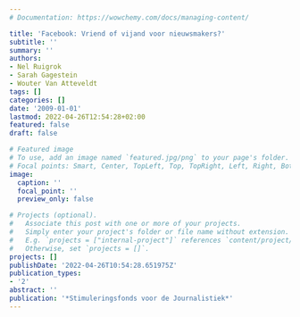```yaml
---
# Documentation: https://wowchemy.com/docs/managing-content/

title: 'Facebook: Vriend of vijand voor nieuwsmakers?'
subtitle: ''
summary: ''
authors:
- Nel Ruigrok
- Sarah Gagestein
- Wouter Van Atteveldt
tags: []
categories: []
date: '2009-01-01'
lastmod: 2022-04-26T12:54:28+02:00
featured: false
draft: false

# Featured image
# To use, add an image named `featured.jpg/png` to your page's folder.
# Focal points: Smart, Center, TopLeft, Top, TopRight, Left, Right, BottomLeft, Bottom, BottomRight.
image:
  caption: ''
  focal_point: ''
  preview_only: false

# Projects (optional).
#   Associate this post with one or more of your projects.
#   Simply enter your project's folder or file name without extension.
#   E.g. `projects = ["internal-project"]` references `content/project/deep-learning/index.md`.
#   Otherwise, set `projects = []`.
projects: []
publishDate: '2022-04-26T10:54:28.651975Z'
publication_types:
- '2'
abstract: ''
publication: '*Stimuleringsfonds voor de Journalistiek*'
---
```

